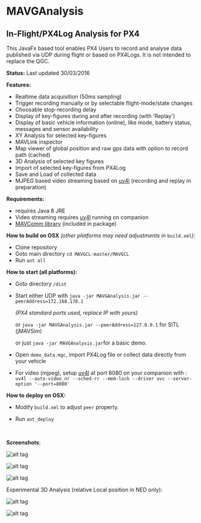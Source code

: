 # MAVGAnalysis

## In-Flight/PX4Log Analysis for PX4

This JavaFx based tool enables PX4 Users to record and analyse data published via UDP during flight or based on PX4Logs. It is not intended to replace the QGC.

**Status:** Last updated 30/03/2016 

**Features:**

- Realtime data acquisition (50ms sampling)
- Trigger recording manually or by selectable flight-mode/state changes
- Choosable stop-recording delay
- Display of  key-figures during and after recording (with 'Replay')
- Display of basic vehicle information (online), like mode, battery status, messages and sensor availability
- XY Analysis for selected key-figures
- MAVLink inspector
- Map viewer of global position and raw gps data with option to record path (cached)
- 3D Analysis of selected key figures
- Import of selected key-figures from PX4Log
- Save and Load of collected data 
- MJPEG based video streaming based on [uv4l](http://www.linux-projects.org/modules/sections/index.php?op=viewarticle&artid=14)  (recording and replay in preparation)

**Requirements:**

- requires Java 8 JRE
- Video streaming requires  [uv4l](http://www.linux-projects.org/modules/sections/index.php?op=viewarticle&artid=14) running on companion
- [MAVComm library](https://github.com/ecmnet/MAVComm) (included in package)

**How to build on OSX** *(other platforms may need adjustments in* `build.xml`*)*:

- Clone repository
- Goto main directory  `cd MAVGCL-master/MAVGCL`
- Run `ant all`

**How to start (all platforms):**

- Goto directory `/dist`
  ​

- Start either UDP with `java -jar MAVGAnalysis.jar --peerAddress=172.168.178.1`

   *(PX4 standard ports used, replace IP with yours)*

  or `java -jar MAVGAnalysis.jar --peerAddress=127.0.0.1` for SITL (jMAVSim)

  or just `java -jar MAVGAnalysis.jar`for a basic demo.
  ​
- Open `demo_data.mgc`, import PX4Log file or collect data directly from your vehicle
  ​
- For video (mjpeg), setup  [uv4l](http://www.linux-projects.org/modules/sections/index.php?op=viewarticle&artid=14) at port 8080 on your companion with :
  ​
  `uv4l --auto-video_nr --sched-rr --mem-lock --driver uvc --server-option '--port=8080'`

**How to deploy on OSX:**

- Modify `build.xml` to adjust  `peer` property.

- Run `ant_deploy`

  ​

**Screenshots**:

![alt tag](https://raw.github.com/ecmnet/MAVGCL/master/MAVGCL/screenshot1.png)

![alt tag](https://raw.github.com/ecmnet/MAVGCL/master/MAVGCL/screenshot2.png)

![alt tag](https://raw.github.com/ecmnet/MAVGCL/master/MAVGCL/screenshot3.png)

Experimental 3D Analysis (relative Local position in NED only):

![alt tag](https://raw.github.com/ecmnet/MAVGCL/master/MAVGCL/screenshot4.png)

![alt tag](https://raw.github.com/ecmnet/MAVGCL/master/MAVGCL/screenshot5.png)